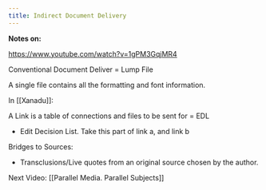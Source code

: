 ```yaml
---
title: Indirect Document Delivery
---
```


**Notes on:**

https://www.youtube.com/watch?v=1gPM3GqjMR4

Conventional Document Deliver = Lump File

A single file contains all the formatting and font information.

In [[Xanadu]]:

A Link is a table of connections and files to be sent for = EDL

- Edit Decision List. Take this part of link a, and link b

Bridges to Sources:

- Transclusions/Live quotes from an original source chosen by the author.

Next Video: [[Parallel Media. Parallel Subjects]]
